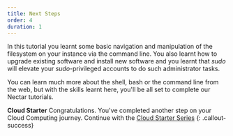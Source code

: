 ```yaml
---
title: Next Steps
order: 4
duration: 1
---
```


In this tutorial you learnt some basic navigation and manipulation of the filesystem on your instance via the command line. You also learnt how to upgrade existing software and install new software and you learnt that *sudo* will elevate your *sudo*-privileged accounts to do such administrator tasks.

You can learn much more about the shell, bash or the command line from the web, but with the skills learnt here, you'll be all set to complete our Nectar tutorials. 

**Cloud Starter** 
Congratulations. You've completed another step on your Cloud Computing journey. Continue with the [Cloud Starter Series](/cloud-starter/02-tutorials)
{: .callout-success}